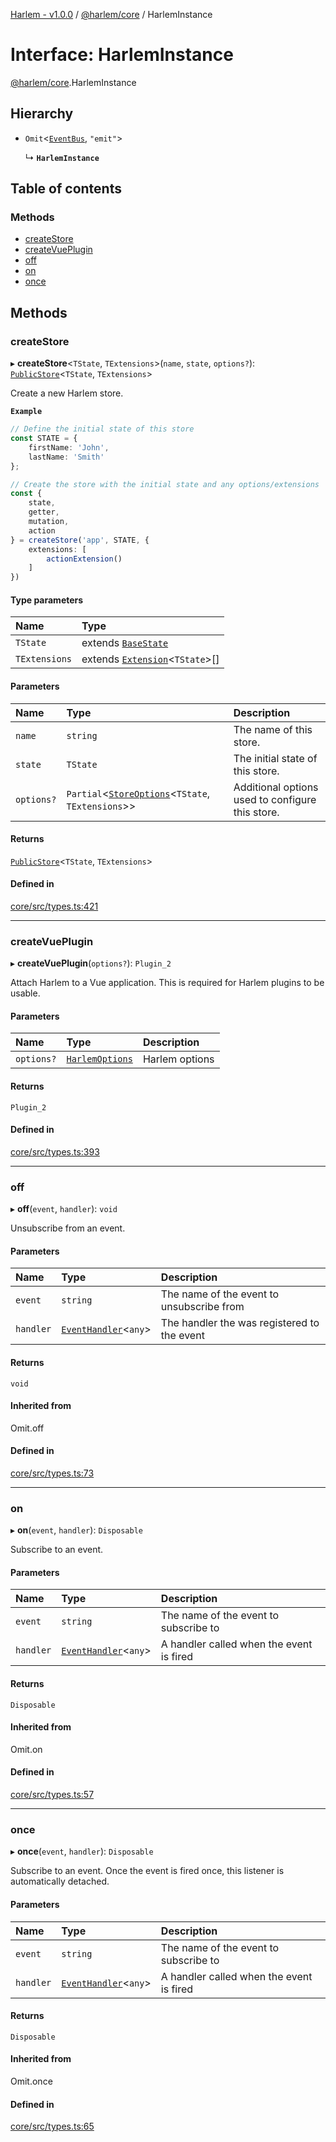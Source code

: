 [Harlem - v1.0.0](../index.md) / [@harlem/core](../modules/harlem_core.md) / HarlemInstance

# Interface: HarlemInstance

[@harlem/core](../modules/harlem_core.md).HarlemInstance

## Hierarchy

- `Omit`<[`EventBus`](harlem_core.EventBus.md), ``"emit"``\>

  ↳ **`HarlemInstance`**

## Table of contents

### Methods

- [createStore](harlem_core.HarlemInstance.md#createstore)
- [createVuePlugin](harlem_core.HarlemInstance.md#createvueplugin)
- [off](harlem_core.HarlemInstance.md#off)
- [on](harlem_core.HarlemInstance.md#on)
- [once](harlem_core.HarlemInstance.md#once)

## Methods

### createStore

▸ **createStore**<`TState`, `TExtensions`\>(`name`, `state`, `options?`): [`PublicStore`](../modules/harlem_core.md#publicstore)<`TState`, `TExtensions`\>

Create a new Harlem store.

**`Example`**

```ts
// Define the initial state of this store
const STATE = {
    firstName: 'John',
    lastName: 'Smith'
};

// Create the store with the initial state and any options/extensions
const {
    state,
    getter,
    mutation,
    action
} = createStore('app', STATE, {
    extensions: [
        actionExtension()
    ]
})
```

#### Type parameters

| Name | Type |
| :------ | :------ |
| `TState` | extends [`BaseState`](../modules/harlem_core.md#basestate) |
| `TExtensions` | extends [`Extension`](../modules/harlem_core.md#extension)<`TState`\>[] |

#### Parameters

| Name | Type | Description |
| :------ | :------ | :------ |
| `name` | `string` | The name of this store. |
| `state` | `TState` | The initial state of this store. |
| `options?` | `Partial`<[`StoreOptions`](harlem_core.StoreOptions.md)<`TState`, `TExtensions`\>\> | Additional options used to configure this store. |

#### Returns

[`PublicStore`](../modules/harlem_core.md#publicstore)<`TState`, `TExtensions`\>

#### Defined in

[core/src/types.ts:421](https://github.com/andrewcourtice/harlem/blob/1dcd57c/core/src/types.ts#L421)

___

### createVuePlugin

▸ **createVuePlugin**(`options?`): `Plugin_2`

Attach Harlem to a Vue application. This is required for Harlem plugins to be usable.

#### Parameters

| Name | Type | Description |
| :------ | :------ | :------ |
| `options?` | [`HarlemOptions`](harlem_core.HarlemOptions.md) | Harlem options |

#### Returns

`Plugin_2`

#### Defined in

[core/src/types.ts:393](https://github.com/andrewcourtice/harlem/blob/1dcd57c/core/src/types.ts#L393)

___

### off

▸ **off**(`event`, `handler`): `void`

Unsubscribe from an event.

#### Parameters

| Name | Type | Description |
| :------ | :------ | :------ |
| `event` | `string` | The name of the event to unsubscribe from |
| `handler` | [`EventHandler`](../modules/harlem_core.md#eventhandler)<`any`\> | The handler the was registered to the event |

#### Returns

`void`

#### Inherited from

Omit.off

#### Defined in

[core/src/types.ts:73](https://github.com/andrewcourtice/harlem/blob/1dcd57c/core/src/types.ts#L73)

___

### on

▸ **on**(`event`, `handler`): `Disposable`

Subscribe to an event.

#### Parameters

| Name | Type | Description |
| :------ | :------ | :------ |
| `event` | `string` | The name of the event to subscribe to |
| `handler` | [`EventHandler`](../modules/harlem_core.md#eventhandler)<`any`\> | A handler called when the event is fired |

#### Returns

`Disposable`

#### Inherited from

Omit.on

#### Defined in

[core/src/types.ts:57](https://github.com/andrewcourtice/harlem/blob/1dcd57c/core/src/types.ts#L57)

___

### once

▸ **once**(`event`, `handler`): `Disposable`

Subscribe to an event. Once the event is fired once, this listener is automatically detached.

#### Parameters

| Name | Type | Description |
| :------ | :------ | :------ |
| `event` | `string` | The name of the event to subscribe to |
| `handler` | [`EventHandler`](../modules/harlem_core.md#eventhandler)<`any`\> | A handler called when the event is fired |

#### Returns

`Disposable`

#### Inherited from

Omit.once

#### Defined in

[core/src/types.ts:65](https://github.com/andrewcourtice/harlem/blob/1dcd57c/core/src/types.ts#L65)
